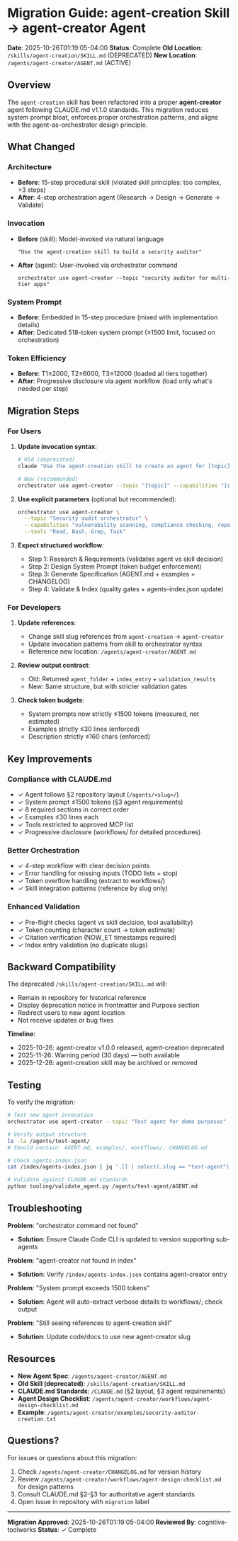 # Migration Guide: agent-creation Skill → agent-creator Agent

**Date**: 2025-10-26T01:19:05-04:00
**Status**: Complete
**Old Location**: `/skills/agent-creation/SKILL.md` (DEPRECATED)
**New Location**: `/agents/agent-creator/AGENT.md` (ACTIVE)

## Overview

The `agent-creation` skill has been refactored into a proper **agent-creator** agent following CLAUDE.md v1.1.0 standards. This migration reduces system prompt bloat, enforces proper orchestration patterns, and aligns with the agent-as-orchestrator design principle.

## What Changed

### Architecture
- **Before**: 15-step procedural skill (violated skill principles: too complex, >3 steps)
- **After**: 4-step orchestration agent (Research → Design → Generate → Validate)

### Invocation
- **Before** (skill): Model-invoked via natural language
  ```
  "Use the agent-creation skill to build a security auditor"
  ```
- **After** (agent): User-invoked via orchestrator command
  ```
  orchestrator use agent-creator --topic "security auditor for multi-tier apps"
  ```

### System Prompt
- **Before**: Embedded in 15-step procedure (mixed with implementation details)
- **After**: Dedicated 518-token system prompt (≤1500 limit, focused on orchestration)

### Token Efficiency
- **Before**: T1≤2000, T2≤6000, T3≤12000 (loaded all tiers together)
- **After**: Progressive disclosure via agent workflow (load only what's needed per step)

## Migration Steps

### For Users

1. **Update invocation syntax**:
   ```bash
   # Old (deprecated)
   claude "Use the agent-creation skill to create an agent for [topic]"

   # New (recommended)
   orchestrator use agent-creator --topic "[topic]" --capabilities "[cap1, cap2]"
   ```

2. **Use explicit parameters** (optional but recommended):
   ```bash
   orchestrator use agent-creator \
     --topic "Security audit orchestrator" \
     --capabilities "vulnerability scanning, compliance checking, report generation" \
     --tools "Read, Bash, Grep, Task"
   ```

3. **Expect structured workflow**:
   - Step 1: Research & Requirements (validates agent vs skill decision)
   - Step 2: Design System Prompt (token budget enforcement)
   - Step 3: Generate Specification (AGENT.md + examples + CHANGELOG)
   - Step 4: Validate & Index (quality gates + agents-index.json update)

### For Developers

1. **Update references**:
   - Change skill slug references from `agent-creation` → `agent-creator`
   - Update invocation patterns from skill to orchestrator syntax
   - Reference new location: `/agents/agent-creator/AGENT.md`

2. **Review output contract**:
   - Old: Returned `agent_folder` + `index_entry` + `validation_results`
   - New: Same structure, but with stricter validation gates

3. **Check token budgets**:
   - System prompts now strictly ≤1500 tokens (measured, not estimated)
   - Examples strictly ≤30 lines (enforced)
   - Description strictly ≤160 chars (enforced)

## Key Improvements

### Compliance with CLAUDE.md
- ✓ Agent follows §2 repository layout (`/agents/<slug>/`)
- ✓ System prompt ≤1500 tokens (§3 agent requirements)
- ✓ 8 required sections in correct order
- ✓ Examples ≤30 lines each
- ✓ Tools restricted to approved MCP list
- ✓ Progressive disclosure (workflows/ for detailed procedures)

### Better Orchestration
- ✓ 4-step workflow with clear decision points
- ✓ Error handling for missing inputs (TODO lists + stop)
- ✓ Token overflow handling (extract to workflows/)
- ✓ Skill integration patterns (reference by slug only)

### Enhanced Validation
- ✓ Pre-flight checks (agent vs skill decision, tool availability)
- ✓ Token counting (character count → token estimate)
- ✓ Citation verification (NOW_ET timestamps required)
- ✓ Index entry validation (no duplicate slugs)

## Backward Compatibility

The deprecated `/skills/agent-creation/SKILL.md` will:
- Remain in repository for historical reference
- Display deprecation notice in frontmatter and Purpose section
- Redirect users to new agent location
- Not receive updates or bug fixes

**Timeline**:
- 2025-10-26: agent-creator v1.0.0 released, agent-creation deprecated
- 2025-11-26: Warning period (30 days) — both available
- 2025-12-26: agent-creation skill may be archived or removed

## Testing

To verify the migration:

```bash
# Test new agent invocation
orchestrator use agent-creator --topic "Test agent for demo purposes"

# Verify output structure
ls -la /agents/test-agent/
# Should contain: AGENT.md, examples/, workflows/, CHANGELOG.md

# Check agents-index.json
cat /index/agents-index.json | jq '.[] | select(.slug == "test-agent")'

# Validate against CLAUDE.md standards
python tooling/validate_agent.py /agents/test-agent/AGENT.md
```

## Troubleshooting

**Problem**: "orchestrator command not found"
- **Solution**: Ensure Claude Code CLI is updated to version supporting sub-agents

**Problem**: "agent-creator not found in index"
- **Solution**: Verify `/index/agents-index.json` contains agent-creator entry

**Problem**: "System prompt exceeds 1500 tokens"
- **Solution**: Agent will auto-extract verbose details to workflows/; check output

**Problem**: "Still seeing references to agent-creation skill"
- **Solution**: Update code/docs to use new agent-creator slug

## Resources

- **New Agent Spec**: `/agents/agent-creator/AGENT.md`
- **Old Skill (deprecated)**: `/skills/agent-creation/SKILL.md`
- **CLAUDE.md Standards**: `/CLAUDE.md` (§2 layout, §3 agent requirements)
- **Agent Design Checklist**: `/agents/agent-creator/workflows/agent-design-checklist.md`
- **Example**: `/agents/agent-creator/examples/security-auditor-creation.txt`

## Questions?

For issues or questions about this migration:
1. Check `/agents/agent-creator/CHANGELOG.md` for version history
2. Review `/agents/agent-creator/workflows/agent-design-checklist.md` for design patterns
3. Consult CLAUDE.md §2-§3 for authoritative agent standards
4. Open issue in repository with `migration` label

---

**Migration Approved**: 2025-10-26T01:19:05-04:00
**Reviewed By**: cognitive-toolworks
**Status**: ✓ Complete
